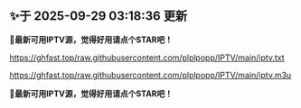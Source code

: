 ## ✨于 2025-09-29 03:18:36 更新
**🎉最新可用IPTV源，觉得好用请点个STAR吧！**

https://ghfast.top/raw.githubusercontent.com/plplpopp/IPTV/main/iptv.txt

https://ghfast.top/raw.githubusercontent.com/plplpopp/IPTV/main/iptv.m3u

**🎉最新可用IPTV源，觉得好用请点个STAR吧！**
